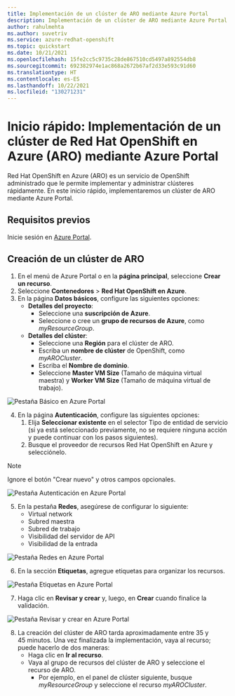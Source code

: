 ```yaml
---
title: Implementación de un clúster de ARO mediante Azure Portal
description: Implementación de un clúster de ARO mediante Azure Portal
author: rahulmehta
ms.author: suvetriv
ms.service: azure-redhat-openshift
ms.topic: quickstart
ms.date: 10/21/2021
ms.openlocfilehash: 15fe2cc5c9735c28de867510cd5497a892554db8
ms.sourcegitcommit: 692382974e1ac868a2672b67af2d33e593c91d60
ms.translationtype: HT
ms.contentlocale: es-ES
ms.lasthandoff: 10/22/2021
ms.locfileid: "130271231"
---
```

# <a name="quickstart-deploy-an-azure-red-hat-openshift-aro-cluster-using-the-azure-portal"></a>Inicio rápido: Implementación de un clúster de Red Hat OpenShift en Azure (ARO) mediante Azure Portal

Red Hat OpenShift en Azure (ARO) es un servicio de OpenShift administrado que le permite implementar y administrar clústeres rápidamente. En este inicio rápido, implementaremos un clúster de ARO mediante Azure Portal.

## <a name="prerequisites"></a>Requisitos previos
Inicie sesión en [Azure Portal](https://portal.azure.com).

## <a name="create-an-aro-cluster"></a>Creación de un clúster de ARO
1.  En el menú de Azure Portal o en la **página principal**, seleccione **Crear un recurso**.
2.  Seleccione **Contenedores** > **Red Hat OpenShift en Azure**.
3.  En la página **Datos básicos**, configure las siguientes opciones:
    * **Detalles del proyecto**:
        *   Seleccione una **suscripción de Azure**.
        *   Seleccione o cree un **grupo de recursos de Azure**, como *myResourceGroup*.
    * **Detalles del clúster**:
        * Seleccione una **Región** para el clúster de ARO.
        *   Escriba un **nombre de clúster** de OpenShift, como *myAROCluster*.
        *   Escriba el **Nombre de dominio**.
        *   Seleccione **Master VM Size** (Tamaño de máquina virtual maestra) y **Worker VM Size** (Tamaño de máquina virtual de trabajo).

![Pestaña **Básico** en Azure Portal](./media/portal-quickstart/basics-tab.jpg)

4.  En la página **Autenticación**, configure las siguientes opciones:
    1) Elija **Seleccionar existente** en el selector Tipo de entidad de servicio (si ya está seleccionado previamente, no se requiere ninguna acción y puede continuar con los pasos siguientes).
    2) Busque el proveedor de recursos Red Hat OpenShift en Azure y selecciónelo. 

>[!NOTE]
>Ignore el botón "Crear nuevo" y otros campos opcionales.

![Pestaña **Autenticación** en Azure Portal](./media/portal-quickstart/authentication.jpg)

5.  En la pestaña **Redes**, asegúrese de configurar lo siguiente:
    * Virtual network
    * Subred maestra
    * Subred de trabajo
    * Visibilidad del servidor de API
    * Visibilidad de la entrada

![Pestaña **Redes** en Azure Portal](./media/portal-quickstart/networking.jpg)

6.  En la sección **Etiquetas**, agregue etiquetas para organizar los recursos.

![Pestaña **Etiquetas** en Azure Portal](./media/portal-quickstart/tags.jpg)
 
7.  Haga clic en **Revisar y crear** y, luego, en **Crear** cuando finalice la validación.

![Pestaña **Revisar y crear** en Azure Portal](./media/portal-quickstart/review.jpg)
 
8.  La creación del clúster de ARO tarda aproximadamente entre 35 y 45 minutos. Una vez finalizada la implementación, vaya al recurso; puede hacerlo de dos maneras:
    *   Haga clic en **Ir al recurso**.
    *   Vaya al grupo de recursos del clúster de ARO y seleccione el recurso de ARO.
        *   Por ejemplo, en el panel de clúster siguiente, busque *myResourceGroup* y seleccione el recurso *myAROCluster*.
